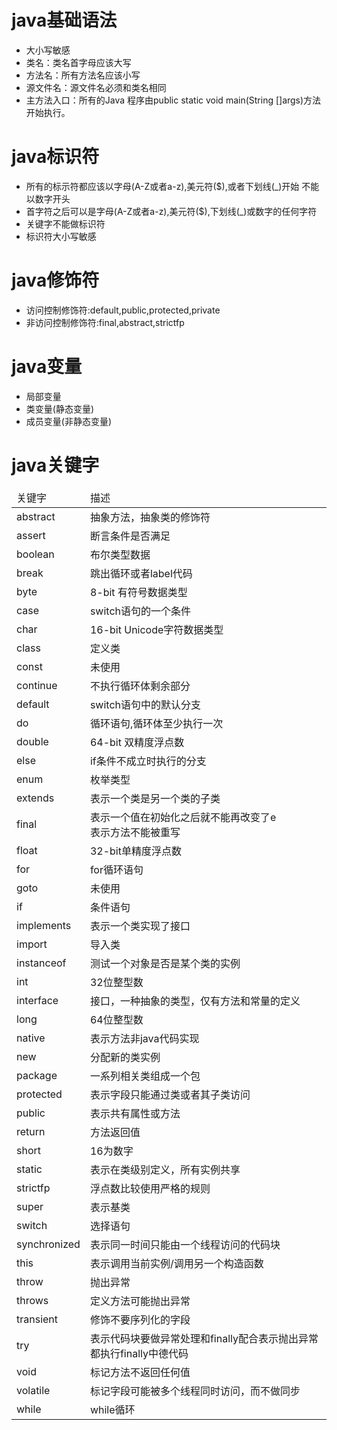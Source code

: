 # java基础语法
+ 大小写敏感
+ 类名：类名首字母应该大写
+ 方法名：所有方法名应该小写
+ 源文件名：源文件名必须和类名相同
+ 主方法入口：所有的Java 程序由public static void main(String []args)方法开始执行。

# java标识符
+ 所有的标示符都应该以字母(A-Z或者a-z),美元符($),或者下划线(_)开始   不能以数字开头
+ 首字符之后可以是字母(A-Z或者a-z),美元符($),下划线(_)或数字的任何字符
+ 关键字不能做标识符
+ 标识符大小写敏感

# java修饰符
+ 访问控制修饰符:default,public,protected,private
+ 非访问控制修饰符:final,abstract,strictfp

# java变量
+ 局部变量
+ 类变量(静态变量)
+ 成员变量(非静态变量)

# java关键字
<table>
    <thead>
        <tr>
            <td>关键字</td>
            <td>描述</td>
        </tr>
    </thead>
    <tbody>
        <tr>
            <td>abstract</td>
            <td>抽象方法，抽象类的修饰符</td>
        </tr>
        <tr>
            <td>assert</td>
            <td>断言条件是否满足</td>
        </tr>
        <tr>
            <td>boolean</td>
            <td>布尔类型数据</td>
        </tr>
        <tr>
            <td>break</td>
            <td>跳出循环或者label代码</td>
        </tr>
        <tr>
            <td>byte</td>
            <td>8-bit 有符号数据类型</td>
        </tr>
        <tr>
            <td>case</td>
            <td>switch语句的一个条件</td>
        </tr>
        <tr>
            <td>char</td>
            <td>16-bit Unicode字符数据类型</td>
        </tr>
        <tr>
            <td>class</td>
            <td>定义类</td>
        </tr>
        <tr>
            <td>const</td>
            <td>未使用</td>
        </tr>
        <tr>
            <td>continue</td>
            <td>不执行循环体剩余部分</td>
        </tr>
        <tr>
            <td>default</td>
            <td>switch语句中的默认分支</td>
        </tr>
        <tr>
            <td>do</td>
            <td>循环语句,循环体至少执行一次</td>
        </tr>
        <tr>
            <td>double</td>
            <td>64-bit 双精度浮点数</td>
        </tr>
        <tr>
            <td>else</td>
            <td>if条件不成立时执行的分支</td>
        </tr>
        <tr>
            <td>enum</td>
            <td>枚举类型</td>
        </tr>
        <tr>
            <td>extends</td>
            <td>表示一个类是另一个类的子类</td>
        </tr>
        <tr>
            <td>final</td>
            <td>表示一个值在初始化之后就不能再改变了e<br/>表示方法不能被重写</td>
        </tr>
        <tr>
            <td>float</td>
            <td>32-bit单精度浮点数</td>
        </tr>
        <tr>
            <td>for</td>
            <td>for循环语句</td>
        </tr>
        <tr>
            <td>goto</td>
            <td>未使用</td>
        </tr>
        <tr>
            <td>if</td>
            <td>条件语句</td>
        </tr>
        <tr>
            <td>implements</td>
            <td>表示一个类实现了接口</td>
        </tr>
        <tr>
            <td>import</td>
            <td>导入类</td>
        </tr>
        <tr>
            <td>instanceof</td>
            <td>测试一个对象是否是某个类的实例</td>
        </tr>
        <tr>
            <td>int</td>
            <td>32位整型数</td>
        </tr>
        <tr>
            <td>interface</td>
            <td>接口，一种抽象的类型，仅有方法和常量的定义</td>
        </tr>
        <tr>
            <td>long</td>
            <td>64位整型数</td>
        </tr>
        <tr>
            <td>native</td>
            <td>表示方法非java代码实现</td>
        </tr>
        <tr>
            <td>new</td>
            <td>分配新的类实例</td>
        </tr>
        <tr>
            <td>package</td>
            <td>一系列相关类组成一个包</td>
        </tr>
        <tr>
            <td>protected</td>
            <td>表示字段只能通过类或者其子类访问</td>
        </tr>
        <tr>
            <td>public</td>
            <td>表示共有属性或方法</td>
        </tr>
        <tr>
            <td>return</td>
            <td>方法返回值</td>
        </tr>
        <tr>
            <td>short</td>
            <td>16为数字</td>
        </tr>
        <tr>
            <td>static</td>
            <td>表示在类级别定义，所有实例共享</td>
        </tr>
        <tr>
            <td>strictfp</td>
            <td>浮点数比较使用严格的规则</td>
        </tr>
        <tr>
            <td>super</td>
            <td>表示基类</td>
        </tr>
        <tr>
            <td>switch</td>
            <td>选择语句</td>
        </tr>
        <tr>
            <td>synchronized</td>
            <td>表示同一时间只能由一个线程访问的代码块</td>
        </tr>
        <tr>
            <td>this</td>
            <td>表示调用当前实例/调用另一个构造函数</td>
        </tr>
        <tr>
            <td>throw</td>
            <td>抛出异常</td>
        </tr>
        <tr>
            <td>throws</td>
            <td>定义方法可能抛出异常</td>
        </tr>
        <tr>
            <td>transient</td>
            <td>修饰不要序列化的字段</td>
        </tr>
        <tr>
            <td>try</td>
            <td>表示代码块要做异常处理和finally配合表示抛出异常都执行finally中德代码</td>
        </tr>
        <tr>
            <td>void</td>
            <td>标记方法不返回任何值</td>
        </tr>
        <tr>
            <td>volatile</td>
            <td>标记字段可能被多个线程同时访问，而不做同步</td>
        </tr>
        <tr>
            <td>while</td>
            <td>while循环</td>
        </tr>
    </tbody>
</table>


